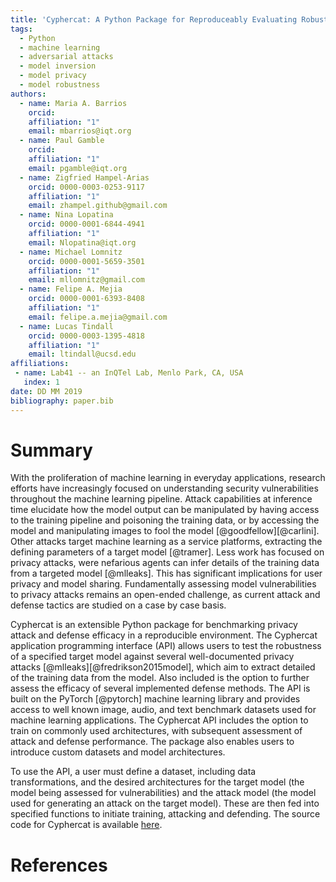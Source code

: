 ```yaml
---
title: 'Cyphercat: A Python Package for Reproduceably Evaluating Robustness Against Privacy Attacks'
tags:
  - Python
  - machine learning
  - adversarial attacks
  - model inversion
  - model privacy
  - model robustness
authors:
  - name: Maria A. Barrios
    orcid:
    affiliation: "1"
    email: mbarrios@iqt.org
  - name: Paul Gamble
    orcid:
    affiliation: "1"
    email: pgamble@iqt.org
  - name: Zigfried Hampel-Arias
    orcid: 0000-0003-0253-9117
    affiliation: "1"
    email: zhampel.github@gmail.com
  - name: Nina Lopatina
    orcid: 0000-0001-6844-4941
    affiliation: "1"
    email: Nlopatina@iqt.org
  - name: Michael Lomnitz
    orcid: 0000-0001-5659-3501
    affiliation: "1"
    email: mllomnitz@gmail.com
  - name: Felipe A. Mejia
    orcid: 0000-0001-6393-8408
    affiliation: "1"
    email: felipe.a.mejia@gmail.com
  - name: Lucas Tindall
    orcid: 0000-0003-1395-4818
    affiliation: "1"
    email: ltindall@ucsd.edu
affiliations:
 - name: Lab41 -- an InQTel Lab, Menlo Park, CA, USA
   index: 1
date: DD MM 2019
bibliography: paper.bib
---
```


# Summary

With the proliferation of machine learning in everyday applications,
research efforts have increasingly focused on understanding security
vulnerabilities throughout the machine learning pipeline. 
Attack capabilities at inference time elucidate how the model output 
can be manipulated by having access to the training pipeline and
poisoning the training data, or by accessing the model and
manipulating images to fool the model [@goodfellow][@carlini]. 
Other attacks target machine learning as a service platforms, 
extracting the defining parameters of a target model [@tramer]. 
Less work has focused on privacy attacks, were nefarious agents 
can infer details of the training data from a targeted model [@mlleaks]. 
This has significant implications for user privacy and model sharing.
Fundamentally assessing model vulnerabilities to privacy attacks
remains an open-ended challenge, as current attack and defense
tactics are studied on a case by case basis.

Cyphercat is an extensible Python package for benchmarking privacy
attack and defense efficacy in a reproducible environment.
The Cyphercat application programming interface (API) allows users to test the 
robustness of a specified target model against several well-documented privacy
attacks [@mlleaks][@fredrikson2015model], which aim to extract detailed of the training data from the model.
Also included is the option to further assess the efficacy of several implemented defense methods.
The API is built on the PyTorch [@pytorch] machine learning library and 
provides access to well known image, audio, and text benchmark datasets used for machine learning applications.
The Cyphercat API includes the option to train on commonly used architectures, 
with subsequent assessment of attack and defense performance.
The package also enables users to introduce custom datasets and model architectures.

To use the API, a user must define a dataset, including data transformations,
and the desired architectures for the target model (the model being assessed for vulnerabilities)
and the attack model (the model used for generating an attack on the target model).
These are then fed into specified functions to initiate training, attacking and defending.
The source code for Cyphercat is available [here](https://github.com/Lab41/cyphercat/).


# References
